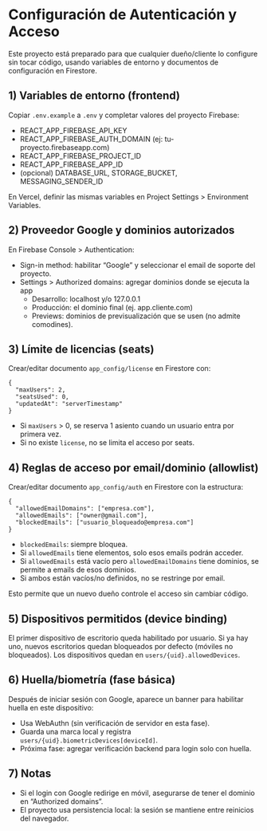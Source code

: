# Configuración de Autenticación y Acceso

Este proyecto está preparado para que cualquier dueño/cliente lo configure sin tocar código, usando variables de entorno y documentos de configuración en Firestore.

## 1) Variables de entorno (frontend)
Copiar `.env.example` a `.env` y completar valores del proyecto Firebase:
- REACT_APP_FIREBASE_API_KEY
- REACT_APP_FIREBASE_AUTH_DOMAIN (ej: tu-proyecto.firebaseapp.com)
- REACT_APP_FIREBASE_PROJECT_ID
- REACT_APP_FIREBASE_APP_ID
- (opcional) DATABASE_URL, STORAGE_BUCKET, MESSAGING_SENDER_ID

En Vercel, definir las mismas variables en Project Settings > Environment Variables.

## 2) Proveedor Google y dominios autorizados
En Firebase Console > Authentication:
- Sign-in method: habilitar “Google” y seleccionar el email de soporte del proyecto.
- Settings > Authorized domains: agregar dominios donde se ejecuta la app
  - Desarrollo: localhost y/o 127.0.0.1
  - Producción: el dominio final (ej. app.cliente.com)
  - Previews: dominios de previsualización que se usen (no admite comodines).

## 3) Límite de licencias (seats)
Crear/editar documento `app_config/license` en Firestore con:
```
{
  "maxUsers": 2,
  "seatsUsed": 0,
  "updatedAt": "serverTimestamp"
}
```
- Si `maxUsers` > 0, se reserva 1 asiento cuando un usuario entra por primera vez.
- Si no existe `license`, no se limita el acceso por seats.

## 4) Reglas de acceso por email/dominio (allowlist)
Crear/editar documento `app_config/auth` en Firestore con la estructura:
```
{
  "allowedEmailDomains": ["empresa.com"],
  "allowedEmails": ["owner@gmail.com"],
  "blockedEmails": ["usuario_bloqueado@empresa.com"]
}
```
- `blockedEmails`: siempre bloquea.
- Si `allowedEmails` tiene elementos, solo esos emails podrán acceder.
- Si `allowedEmails` está vacío pero `allowedEmailDomains` tiene dominios, se permite a emails de esos dominios.
- Si ambos están vacíos/no definidos, no se restringe por email.

Esto permite que un nuevo dueño controle el acceso sin cambiar código.

## 5) Dispositivos permitidos (device binding)
El primer dispositivo de escritorio queda habilitado por usuario. Si ya hay uno, nuevos escritorios quedan bloqueados por defecto (móviles no bloqueados). Los dispositivos quedan en `users/{uid}.allowedDevices`.

## 6) Huella/biometría (fase básica)
Después de iniciar sesión con Google, aparece un banner para habilitar huella en este dispositivo:
- Usa WebAuthn (sin verificación de servidor en esta fase).
- Guarda una marca local y registra `users/{uid}.biometricDevices[deviceId]`.
- Próxima fase: agregar verificación backend para login solo con huella.

## 7) Notas
- Si el login con Google redirige en móvil, asegurarse de tener el dominio en “Authorized domains”.
- El proyecto usa persistencia local: la sesión se mantiene entre reinicios del navegador.
